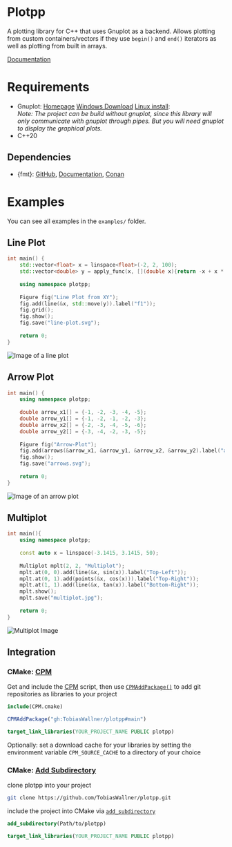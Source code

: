 Plotpp
======

A plotting library for C++ that uses Gnuplot as a backend.
Allows plotting from custom containers/vectors if they use `begin()` and `end()` iterators as well as plotting from built in arrays.

[Documentation](https://tobiaswallner.github.io/plotpp/)

Requirements
============
- Gnuplot: [Homepage](http://gnuplot.info/index.html) [Windows Download](https://sourceforge.net/projects/gnuplot/files/gnuplot/) [Linux install](https://riptutorial.com/gnuplot/example/11275/installation-or-setup):  
	*Note: The project can be build without gnuplot,
	since this library will only communicate with gnuplot through pipes. 
	But you will need gnuplot to display the graphical plots.*
- C++20


Dependencies
------------
- {fmt}: [GitHub](https://github.com/fmtlib/fmt), [Documentation](https://fmt.dev/11.0/), [Conan](https://conan.io/center/recipes/fmt?version=)

Examples
========

You can see all examples in the `examples/` folder.

Line Plot
---------

```C++
int main() {
	std::vector<float> x = linspace<float>(-2, 2, 100);
	std::vector<double> y = apply_func(x, [](double x){return -x + x * x * x;});
	
	using namespace plotpp;
	
	Figure fig("Line Plot from XY");
	fig.add(line(&x, std::move(y)).label("f1"));
	fig.grid();
	fig.show();
	fig.save("line-plot.svg");
	
    return 0;
}
```
![Image of a line plot](images/line-plot.svg)

Arrow Plot
----------

```C++
int main() {
	using namespace plotpp;
	
	double arrow_x1[] = {-1, -2, -3, -4, -5};
	double arrow_y1[] = {-1, -2, -1, -2, -3};
	double arrow_x2[] = {-2, -3, -4, -5, -6};
	double arrow_y2[] = {-3, -4, -2, -3, -5};
	
	Figure fig("Arrow-Plot");
	fig.add(arrows(&arrow_x1, &arrow_y1, &arrow_x2, &arrow_y2).label("arrow plot"));
	fig.show();
	fig.save("arrows.svg");
	
    return 0;
}
```

![Image of an arrow plot](images/arrows.svg)

Multiplot
---------

```C++
int main(){
	using namespace plotpp;
	
	const auto x = linspace(-3.1415, 3.1415, 50);
	
	Multiplot mplt(2, 2, "Multiplot");
	mplt.at(0, 0).add(line(&x, sin(x)).label("Top-Left"));
	mplt.at(0, 1).add(points(&x, cos(x))).label("Top-Right"));
	mplt.at(1, 1).add(line(&x, tan(x)).label("Bottom-Right"));
	mplt.show();
	mplt.save("multiplot.jpg");
	
	return 0;
}
```

![Multiplot Image](images/multiplot.jpg)

## Integration

### CMake: [CPM](https://github.com/cpm-cmake/CPM.cmake)

Get and include the [CPM](https://github.com/cpm-cmake/CPM.cmake) script, then use [`CPMAddPackage()`](https://github.com/cpm-cmake/CPM.cmake?tab=readme-ov-file#usage) to add git repositories as libraries to your project

```cmake
include(CPM.cmake)

CPMAddPackage("gh:TobiasWallner/plotpp#main")

target_link_libraries(YOUR_PROJECT_NAME PUBLIC plotpp)
```

Optionally: set a download cache for your libraries by setting the environment variable `CPM_SOURCE_CACHE` to a directory of your choice

### CMake: [Add Subdirectory](https://cmake.org/cmake/help/latest/command/add_subdirectory.html)

clone plotpp into your project
```bash
git clone https://github.com/TobiasWallner/plotpp.git
```

include the project into CMake via [`add_subdirectory`](https://cmake.org/cmake/help/latest/command/add_subdirectory.html)
```cmake
add_subdirectory(Path/to/plotpp)

target_link_libraries(YOUR_PROJECT_NAME PUBLIC plotpp)
```